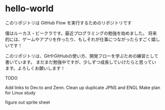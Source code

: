 # hello-world
このリポジトリは GitHub Flow を実行するためのリポジトリです

僕はルーカス・ビークラです。最近プログラミングの勉強を始めました。
将来的には、ゲームやアプリを作ったり、もしそれが仕事につながったらすごく嬉しいです！

このリポジトリは、GitやGitHubの使い方、開発フローを学ぶための練習として書いています。
まだまだ勉強中ですが、少しずつ成長していけたらと思っています。よろしくお願いします！

TODO

Add links to Dev.to and Zenn.
Clean up duplicate JPNS and ENGL
Make plan for Linux study

figure out sprite sheet
